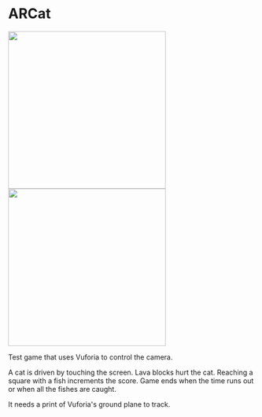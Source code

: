 # ARCat

<img src="Demo/ARCat.gif" width="320" >
<img src="Demo/InGame.png" width="320" >

Test game that uses Vuforia to control the camera.

A cat is driven by touching the screen.
Lava blocks hurt the cat.
Reaching a square with a fish increments the score.
Game ends when the time runs out or when all the fishes are caught.


It needs a print of Vuforia's ground plane to track.